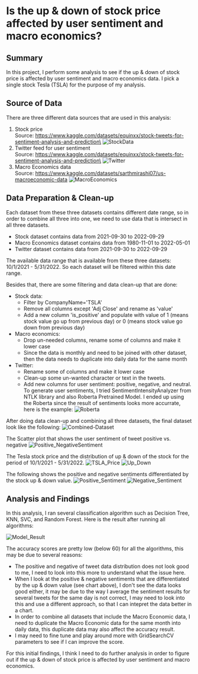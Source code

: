 # Is the up & down of stock price affected by user sentiment and macro economics?

## Summary 

In this project, I perform some analysis to see if the up & down of stock price is affected by user sentiment and macro economics data. I pick a single stock Tesla (TSLA) for the purpose of my analysis.

## Source of Data

There are three different data sources that are used in this analysis:
1. Stock price\
Source:  https://www.kaggle.com/datasets/equinxx/stock-tweets-for-sentiment-analysis-and-prediction\
![StockData](./images/Stock.png)
2. Twitter feed for user sentiment\
Source: https://www.kaggle.com/datasets/equinxx/stock-tweets-for-sentiment-analysis-and-prediction\
![Twitter](./images/Twitter.png)
3. Macro Economics data\
Source: https://www.kaggle.com/datasets/sarthmirashi07/us-macroeconomic-data
![MacroEconomics](./images/MacroEconomics.png)

## Data Preparation & Clean-up

Each dataset from these three datasets contains different date range, so in order to combine all three into one, we need to use data that is intersect in all three datasets.
- Stock dataset contains data from 2021-09-30 to 2022-09-29
- Macro Economics dataset contains data from 1980-11-01 to 2022-05-01
- Twitter dataset contains data from 2021-09-30 to 2022-09-29

The available data range that is available from these three datasets: 10/1/2021 - 5/31/2022. So each dataset will be filtered within this date range.

Besides that, there are some filtering and data clean-up that are done:
- Stock data:
  - Filter by CompanyName='TSLA'
  - Remove all columns except 'Adj Close' and rename as 'value'
  - Add a new column 'is_positive' and populate with value of 1 (means stock value go up from previous day) or 0 (means stock value go down from previous day)
- Macro economics: 
  - Drop un-needed columns, rename some of columns and make it lower case
  - Since the data is monthly and need to be joined with other dataset, then the data needs to duplicate into daily data for the same month
- Twitter: 
   - Rename some of columns and make it lower case
   - Clean-up some un-wanted character or text in the tweets.
   - Add new columns for user sentiment: positive, negative, and neutral.\
     To generate user sentiments, I tried SentimentIntensityAnalyzer from NTLK library and also Roberta Pretrained Model. I ended up using the Roberta since the result of sentiments looks more accurrate, here is the example:
      ![Roberta](./images/Roberta.png)

After doing data clean-up and combining all three datasets, the final dataset look like the following:
![Combined-Dataset](./images/Combined-Dataset.png)

The Scatter plot that shows the user sentiment of tweet positive vs. negative
![Positive_NegativeSentiment](./images/Positive_NegativeSentiment.png)

The Tesla stock price and the distribution of up & down of the stock for the period of 10/1/2021 - 5/31/2022.
![TSLA_Price](./images/TSLA_Price.png)
![Up_Down](./images/Up_Down.png)

The following shows the positive and negative sentiments differentiated by the stock up & down value.
![Positive_Sentiment](./images/Positive_Sentiment.png)
![Negative_Sentiment](./images/Negative_Sentiment.png)

## Analysis and Findings

In this analysis, I ran several classification algorithm such as Decision Tree, KNN, SVC, and Random Forest. Here is the result after running all algorithms:

![Model_Result](./images/Model_Result.png)

The accuracy scores are pretty low (below 60) for all the algorithms, this may be due to several reasons:
- The positive and negative of tweet data distribution does not look good to me, I need to look into this more to understand what the issue here.
- When I look at the positive & negative sentiments that are differentiated by the up & down value (see chart above), I don't see the data looks good either, it may be due to the way I average the sentiment results for several tweets for the same day is not correct, I may need to look into this and use a different approach, so that I can intepret the data better in a chart.
- In order to combine all datasets that include the Macro Economic data, I need to duplicate the Macro Economic data for the same month into daily data, this duplicate data may also affect the accuracy result.
- I may need to fine tune and play around more with GridSearchCV parameters to see if I can improve the score.

For this initial findings, I think I need to do further analysis in order to figure out if the up & down of stock price is affected by user sentiment and macro economics.
